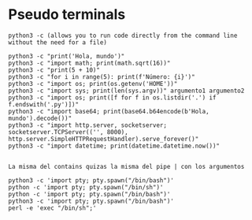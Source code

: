 # Pseudo terminals

    python3 -c (allows you to run code directly from the command line without the need for a file)

    python3 -c "print('Hola, mundo')"
    python3 -c "import math; print(math.sqrt(16))"
    python3 -c "print(5 + 10)"
    python3 -c "for i in range(5): print(f'Número: {i}')"
    python3 -c "import os; print(os.getenv('HOME'))"
    python3 -c "import sys; print(len(sys.argv))" argumento1 argumento2
    python3 -c "import os; print([f for f in os.listdir('.') if f.endswith('.py')])"
    python3 -c "import base64; print(base64.b64encode(b'Hola, mundo').decode())"
    python3 -c "import http.server, socketserver; socketserver.TCPServer(('', 8000), http.server.SimpleHTTPRequestHandler).serve_forever()"
    python3 -c "import datetime; print(datetime.datetime.now())"


    La misma del contains quizas la misma del pipe | con los argumentos

    python3 -c 'import pty; pty.spawn("/bin/bash")'
    python -c 'import pty; pty.spawn("/bin/sh")'
    python -c 'import pty; pty.spawn("/bin/bash")'
    python3 -c 'import pty; pty.spawn("/bin/bash")'
    perl -e 'exec "/bin/sh";'


